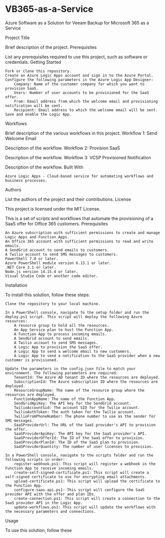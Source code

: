 # VB365-as-a-Service
Azure Software as a Solution for Veeam Backup for Microsoft 365 as a Service

Project Title

Brief description of the project.
Prerequisites

List any prerequisites required to use this project, such as software or credentials.
Getting Started

    Fork or clone this repository.
    Create an Azure Logic Apps account and sign in to the Azure Portal.
    Configure the following parameters in the Azure Logic App Designer:
        Company: Name of the customer company for which you want to provision SaaS.
        Users: Number of user accounts to be provisioned for the SaaS offer.
        From: Email address from which the welcome email and provisioning notification will be sent.
        Recipient: Email address to which the welcome email will be sent.
    Save and enable the Logic App.

Workflows

Brief description of the various workflows in this project.
Workflow 1: Send Welcome Email

Description of the workflow.
Workflow 2: Provision SaaS

Description of the workflow.
Workflow 3: VCSP Provisioned Notification

Description of the workflow.
Built With

    Azure Logic Apps - Cloud-based service for automating workflows and business processes.

Authors

List the authors of the project and their contributions.
License

This project is licensed under the MIT License.


This is a set of scripts and workflows that automate the provisioning of a SaaS offer for Office 365 customers.
Prerequisites

    An Azure subscription with sufficient permissions to create and manage Logic Apps and Function Apps.
    An Office 365 account with sufficient permissions to read and write emails.
    A SendGrid account to send emails to customers.
    A Twilio account to send SMS messages to customers.
    PowerShell 7.0 or later.
    Azure PowerShell module version 6.13.1 or later.
    .NET Core 3.1 or later.
    Node.js version 14.15.4 or later.
    Visual Studio Code or another code editor.

Installation

To install this solution, follow these steps:

    Clone the repository to your local machine.

    In a PowerShell console, navigate to the setup folder and run the deploy.ps1 script. This script will deploy the following Azure resources:
        A resource group to hold all the resources.
        An App Service plan to host the Function App.
        A Function App to process incoming emails.
        A SendGrid account to send emails.
        A Twilio account to send SMS messages.
        A Logic App to provision the SaaS offer.
        A Logic App to send a welcome email to new customers.
        A Logic App to send a notification to the SaaS provider when a new customer is provisioned.

    Update the parameters in the config.json file to match your environment. The following parameters are required:
        TenantId: The Azure AD tenant ID where the resources are deployed.
        SubscriptionId: The Azure subscription ID where the resources are deployed.
        ResourceGroupName: The name of the resource group where the resources are deployed.
        FunctionAppName: The name of the Function App.
        SendGridApiKey: The API key for the SendGrid account.
        TwilioAccountSid: The account SID for the Twilio account.
        TwilioAuthToken: The auth token for the Twilio account.
        TwilioFromPhoneNumber: The phone number to use as the sender for SMS messages.
        SaaSProviderUrl: The URL of the SaaS provider's API to provision the offer.
        SaaSProviderApiKey: The API key for the SaaS provider's API.
        SaaSProviderOfferId: The ID of the SaaS offer to provision.
        SaaSProviderPlanId: The ID of the SaaS plan to provision.
        SaaSProviderQuantity: The number of user licenses to provision.

    In a PowerShell console, navigate to the scripts folder and run the following scripts in order:
        register-webhook.ps1: This script will register a webhook in the Function App to receive incoming emails.
        create-self-signed-certificate.ps1: This script will create a self-signed certificate to use for encrypting email attachments.
        upload-certificate.ps1: This script will upload the certificate to the Function App.
        configure-saas-api.ps1: This script will configure the SaaS provider API with the offer and plan IDs.
        create-connection.ps1: This script will create a connection to the SaaS provider API in the Logic App.
        update-workflows.ps1: This script will update the workflows with the necessary parameters and connections.

Usage

To use this solution, follow these
